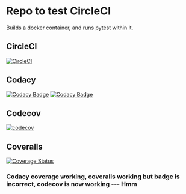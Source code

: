 # Repo to test CircleCI
Builds a docker container, and runs pytest within it.

## CircleCI

[![CircleCI](https://circleci.com/gh/stevenmburns/circleci-test.svg?style=svg)](https://circleci.com/gh/stevenmburns/circleci-test)

## Codacy

[![Codacy Badge](https://api.codacy.com/project/badge/Grade/e4676c0c889a43c392967440fc7cd41f)](https://www.codacy.com/app/stevenmburns/circleci-test?utm_source=github.com&amp;utm_medium=referral&amp;utm_content=stevenmburns/circleci-test&amp;utm_campaign=Badge_Grade)
[![Codacy Badge](https://api.codacy.com/project/badge/Coverage/e4676c0c889a43c392967440fc7cd41f)](https://www.codacy.com/app/stevenmburns/circleci-test?utm_source=github.com&amp;utm_medium=referral&amp;utm_content=stevenmburns/circleci-test&amp;utm_campaign=Badge_Coverage)

## Codecov

[![codecov](https://codecov.io/gh/stevenmburns/circleci-test/branch/master/graph/badge.svg)](https://codecov.io/gh/stevenmburns/circleci-test)

## Coveralls

[![Coverage Status](https://coveralls.io/repos/github/stevenmburns/circleci-test/badge.svg?branch=)](https://coveralls.io/github/stevenmburns/circleci-test?branch=)


### Codacy coverage working, coveralls working but badge is incorrect, codecov is now working --- Hmm
